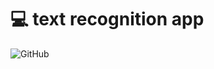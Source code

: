 # :computer: text recognition app

![GitHub](https://img.shields.io/github/license/schmelto/text-recognition?style=for-the-badge)
